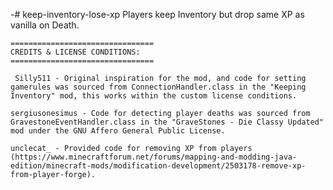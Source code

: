 -# keep-inventory-lose-xp
Players keep Inventory but drop same XP as vanilla on Death.



    ================================
    CREDITS & LICENSE CONDITIONS:
    ================================

     Silly511 - Original inspiration for the mod, and code for setting gamerules was sourced from ConnectionHandler.class in the "Keeping Inventory" mod, this works within the custom license conditions.

	sergiusonesimus - Code for detecting player deaths was sourced from GravestoneEventHandler.class in the "GraveStones - Die Classy Updated" mod under the GNU Affero General Public License.

	unclecat_ - Provided code for removing XP from players (https://www.minecraftforum.net/forums/mapping-and-modding-java-edition/minecraft-mods/modification-development/2503178-remove-xp-from-player-forge).